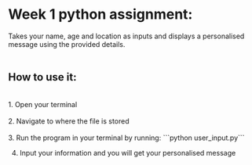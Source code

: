 # Week 1 python assignment:<br>
Takes your name, age and location as inputs and displays a personalised message using the provided details.<br>
<br>

## How to use it:
<br>
1. Open your terminal<br>
<br>
2. Navigate to where the file is stored<br>
<br>
3. Run the program in your terminal by running: ```python user_input.py```
        
4. Input your information and you will get your personalised message
